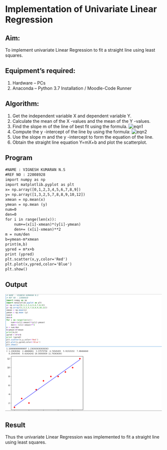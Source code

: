 # Implementation of Univariate Linear Regression
## Aim:
To implement univariate Linear Regression to fit a straight line using least squares.
## Equipment’s required:
1.	Hardware – PCs
2.	Anaconda – Python 3.7 Installation / Moodle-Code Runner
## Algorithm:
1.	Get the independent variable X and dependent variable Y.
2.	Calculate the mean of the X -values and the mean of the Y -values.
3.	Find the slope m of the line of best fit using the formula.
 ![eqn1](./eq1.jpg)
4.	Compute the y -intercept of the line by using the formula:
![eqn2](./eq2.jpg)  
5.	Use the slope m and the y -intercept to form the equation of the line.
6.	Obtain the straight line equation Y=mX+b and plot the scatterplot.
## Program
```
#NAME : VIGNESH KUMARAN N.S
#REF NO : 22008928
import numpy as np
import matplotlib.pyplot as plt
x= np.array([0,1,2,3,4,5,6,7,8,9])
y= np.array([1,3,2,5,7,8,8,9,10,12])
xmean = np.mean(x)
ymean = np.mean (y)
num=0
den=0
for i in range(len(x)):
    num+=(x[i]-xmean)*(y[i]-ymean) 
    den+= (x[i]-xmean)**2
m = num/den
b=ymean-m*xmean
print(m,b)
ypred = m*x+b
print (ypred)
plt.scatter(x,y,color='Red')
plt.plot(x,ypred,color='Blue')
plt.show()
```


## Output
![UNIVARIATE](uni1.png)

## Result
Thus the univariate Linear Regression was implemented to fit a straight line using least squares.
